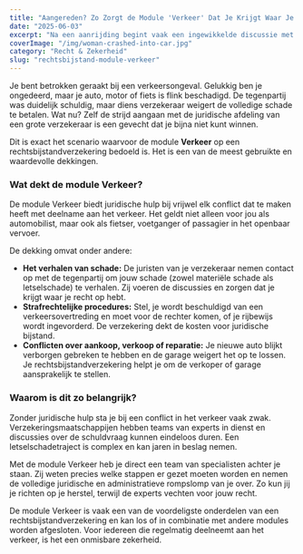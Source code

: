 ```yaml
---
title: "Aangereden? Zo Zorgt de Module 'Verkeer' Dat Je Krijgt Waar Je Recht Op Hebt"
date: "2025-06-03"
excerpt: "Na een aanrijding begint vaak een ingewikkelde discussie met de verzekeraar van de tegenpartij. De module Verkeer van je rechtsbijstandverzekering neemt dit volledig uit handen."
coverImage: "/img/woman-crashed-into-car.jpg"
category: "Recht & Zekerheid"
slug: "rechtsbijstand-module-verkeer"
---
```


Je bent betrokken geraakt bij een verkeersongeval. Gelukkig ben je ongedeerd, maar je auto, motor of fiets is flink beschadigd. De tegenpartij was duidelijk schuldig, maar diens verzekeraar weigert de volledige schade te betalen. Wat nu? Zelf de strijd aangaan met de juridische afdeling van een grote verzekeraar is een gevecht dat je bijna niet kunt winnen.

Dit is exact het scenario waarvoor de module **Verkeer** op een rechtsbijstandverzekering bedoeld is. Het is een van de meest gebruikte en waardevolle dekkingen.

### Wat dekt de module Verkeer?

De module Verkeer biedt juridische hulp bij vrijwel elk conflict dat te maken heeft met deelname aan het verkeer. Het geldt niet alleen voor jou als automobilist, maar ook als fietser, voetganger of passagier in het openbaar vervoer.

De dekking omvat onder andere:

- **Het verhalen van schade:** De juristen van je verzekeraar nemen contact op met de tegenpartij om jouw schade (zowel materiële schade als letselschade) te verhalen. Zij voeren de discussies en zorgen dat je krijgt waar je recht op hebt.
- **Strafrechtelijke procedures:** Stel, je wordt beschuldigd van een verkeersovertreding en moet voor de rechter komen, of je rijbewijs wordt ingevorderd. De verzekering dekt de kosten voor juridische bijstand.
- **Conflicten over aankoop, verkoop of reparatie:** Je nieuwe auto blijkt verborgen gebreken te hebben en de garage weigert het op te lossen. Je rechtsbijstandverzekering helpt je om de verkoper of garage aansprakelijk te stellen.

### Waarom is dit zo belangrijk?

Zonder juridische hulp sta je bij een conflict in het verkeer vaak zwak. Verzekeringsmaatschappijen hebben teams van experts in dienst en discussies over de schuldvraag kunnen eindeloos duren. Een letselschadetraject is complex en kan jaren in beslag nemen.

Met de module Verkeer heb je direct een team van specialisten achter je staan. Zij weten precies welke stappen er gezet moeten worden en nemen de volledige juridische en administratieve rompslomp van je over. Zo kun jij je richten op je herstel, terwijl de experts vechten voor jouw recht.

De module Verkeer is vaak een van de voordeligste onderdelen van een rechtsbijstandverzekering en kan los of in combinatie met andere modules worden afgesloten. Voor iedereen die regelmatig deelneemt aan het verkeer, is het een onmisbare zekerheid.
